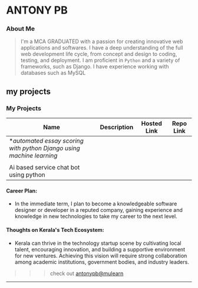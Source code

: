 # ANTONY PB

### About Me

> I'm a MCA GRADUATED  with a passion for creating innovative web applications and softwares. I have a deep understanding of the full web development life cycle, from concept and design to coding, testing, and deployment. I am proficient in  `Python` and a variety of frameworks, such as Django. I have experience working with databases such as MySQL


## my projects

### My Projects

| Name                | Description                                                               | Hosted Link                              | Repo Link                                                      |
|---------------------|---------------------------------------------------------------------------|------------------------------------------|----------------------------------------------------------------|
| **automated essay scoring with python Django using machine learning*  |     
          |
| Ai based service chat bot using python |                                                 |





#### Career Plan:

- In the immediate term, I plan to become a knowledgeable software designer or developer in a reputed company, gaining experience and knowledge in new technologies to take my career to the next level.

#### Thoughts on Kerala's Tech Ecosystem:

- Kerala can thrive in the technology startup scene by cultivating local talent, encouraging innovation, and building a supportive environment for new ventures. Achieving this vision will require strong collaboration among academic institutions, government bodies, and industry leaders.









> >> check out [antonypb@mulearn](https://app.mulearn.org/profile/antonypb@mulearn)
---
